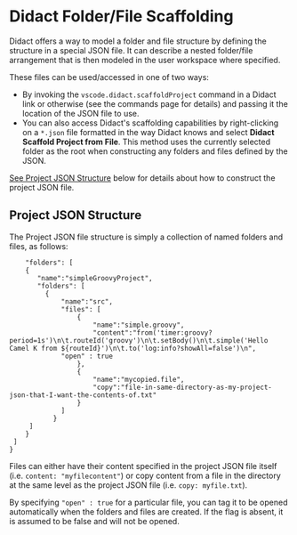 # Didact Folder/File Scaffolding

Didact offers a way to model a folder and file structure by defining the structure in a special JSON file. It can describe a nested folder/file arrangement that is then modeled in the user workspace where specified. 

These files can be used/accessed in one of two ways:

* By invoking the `vscode.didact.scaffoldProject` command in a Didact link or otherwise (see the commands page for details) and passing it the location of the JSON file to use. 
* You can also access Didact's scaffolding capabilities by right-clicking on a `*.json` file formatted in the way Didact knows and select **Didact Scaffold Project from File**. This method uses the currently selected folder as the root when constructing any folders and files defined by the JSON.

[See Project JSON Structure](#project-json-structure) below for details about how to construct the project JSON file.

## Project JSON Structure

The Project JSON file structure is simply a collection of named folders and files, as follows:

```{
    "folders": [
    {
       "name":"simpleGroovyProject",
       "folders": [
         {
             "name":"src",
             "files": [
                 {
                     "name":"simple.groovy",
                     "content":"from('timer:groovy?period=1s')\n\t.routeId('groovy')\n\t.setBody()\n\t.simple('Hello Camel K from ${routeId}')\n\t.to('log:info?showAll=false')\n",
		     "open" : true
                 },
                 {
                     "name":"mycopied.file",
                     "copy":"file-in-same-directory-as-my-project-json-that-I-want-the-contents-of.txt"
                 }
             ]
           }
     ]
    }
 ]
}
```

Files can either have their content specified in the project JSON file itself (i.e. `content: "myfilecontent"`) or copy content from a file in the directory at the same level as the project JSON file (i.e. `copy: myfile.txt`).

By specifying `"open" : true` for a particular file, you can tag it to be opened automatically when the folders and files are created. If the flag is absent, it is assumed to be false and will not be opened. 
